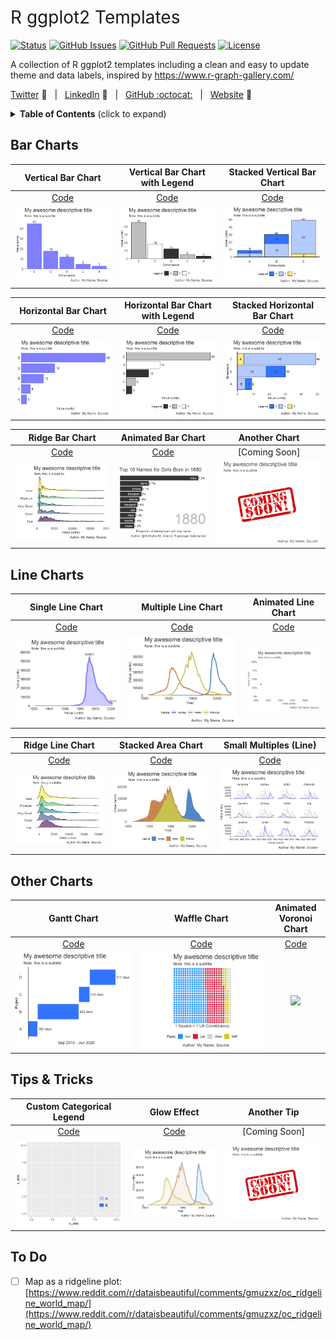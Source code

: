 <h1 style="font-weight:normal"> 
  R ggplot2 Templates
</h1>

[![Status](https://img.shields.io/badge/status-active-success.svg)]() [![GitHub Issues](https://img.shields.io/github/issues/wjsutton/ggplot2_snippets.svg)](https://github.com/wjsutton/ggplot2_snippets/issues) [![GitHub Pull Requests](https://img.shields.io/github/issues-pr/wjsutton/ggplot2_snippets.svg)](https://github.com/wjsutton/ggplot2_snippets/pulls) [![License](https://img.shields.io/badge/license-MIT-blue.svg)](/LICENSE)

A collection of R ggplot2 templates including a clean and easy to update theme and data labels, inspired by https://www.r-graph-gallery.com/

[Twitter][Twitter] :speech_balloon:&nbsp;&nbsp;&nbsp;|&nbsp;&nbsp;&nbsp;[LinkedIn][LinkedIn] :necktie:&nbsp;&nbsp;&nbsp;|&nbsp;&nbsp;&nbsp;[GitHub :octocat:][GitHub]&nbsp;&nbsp;&nbsp;|&nbsp;&nbsp;&nbsp;[Website][Website] :link:

<!--/div-->

<!--
Quick Link 
-->

[Twitter]:https://twitter.com/WJSutton12
[LinkedIn]:https://www.linkedin.com/in/will-sutton-14711627/
[GitHub]:https://github.com/wjsutton
[Website]:https://wjsutton.github.io/


<details>
  <summary><strong>Table of Contents</strong> (click to expand)</summary>

<!-- toc -->
- [Bar Charts](https://github.com/wjsutton/ggplot2_snippets#bar-charts)
- [Line Charts](https://github.com/wjsutton/ggplot2_snippets#line-charts)
- [Other Charts](https://github.com/wjsutton/ggplot2_snippets#other-charts)
- [Tips & Tricks](https://github.com/wjsutton/ggplot2_snippets#tips-&-tricks)
- [To Do](https://github.com/wjsutton/ggplot2_snippets#to-do)
<!-- tocstop -->

</details>

## Bar Charts 

Vertical Bar Chart             |  Vertical Bar Chart with Legend			|  Stacked Vertical Bar Chart 	|
:-------------------------:|:-------------------------:|:-------------------------:|
[Code](bar_charts/vertical_bar_chart_plot.R)             |  [Code](bar_charts/vertical_bar_chart_plot_with_legend.R)  			|  [Code](bar_charts/vertical_stacked_bar_chart_plot_with_legend.R) 	|
![](images/vertical_bar_chart.png)  |  ![](images/vertical_bar_chart_with_legend.png)	|	![](images/stacked_vertical_bar_chart.png)	|

Horizontal Bar Chart             |  Horizontal Bar Chart with Legend			|  Stacked Horizontal Bar Chart 	|
:-------------------------:|:-------------------------:|:-------------------------:|
[Code](bar_charts/horizontal_bar_chart_plot.R)             |  [Code](bar_charts/horizontal_bar_chart_plot_with_legend.R)  			|  [Code](bar_charts/horizontal_stacked_bar_chart_plot_with_legend.R) 	|
![](images/horizontal_bar_chart.png)  |  ![](images/horizontal_bar_chart_with_legend.png)	|	![](images/stacked_horizontal_bar_chart.png)	|

Ridge Bar Chart             |  Animated Bar Chart			|  Another Chart 	|
:-------------------------:|:-------------------------:|:-------------------------:|
[Code](bar_charts/ridge_bar_chart_plot.R)           |  [Code](bar_charts/animated_bar_chart_plot.R)  			|  [Coming Soon] 	|
![](images/ridge_bar_chart.png)  |  ![](images/bar_chart_race.gif)	|	![](images/coming_soon.png)	|



## Line Charts 

Single Line Chart             |  Multiple Line Chart			|  Animated Line Chart 	|
:-------------------------:|:-------------------------:|:-------------------------:|
[Code](line_charts/line_chart_single_plot.R)             |  [Code](line_charts/line_chart_multiple_plot.R)  			|  [Code](line_charts/animated_line_chart_plot.R)  	|
![](images/line_chart_single.png)  |  ![](images/line_chart_multiple.png)	|	![](images/percentage_of_your_life_america_has_been_at_war.gif)	|

Ridge Line Chart             |  Stacked Area Chart		|  Small Multiples (Line) 	|
:-------------------------:|:-------------------------:|:-------------------------:|
[Code](line_charts/ridge_line_chart_plot.R)           |  [Code](line_charts/stacked_area_chart_plot.R)  			|  [Code](line_charts/line_chart_small_multiples.R) 	|
![](images/ridge_line_chart.png)  |   ![](images/stacked_area_chart.png)	|	![](images/line_chart_small_multiples.png)	|


## Other Charts

Gantt Chart             |  Waffle Chart			|  Animated Voronoi Chart 	|
:-------------------------:|:-------------------------:|:-------------------------:|
[Code](bar_charts/simple_gantt_chart_plot.R)            |  [Code](waffle_charts/waffle_charts_plot.R)  			|  [Code](voronoi_charts/README_FOOTBALL_VORONOI.md)  	|
![](images/simple_gantt.png)  |  ![](images/waffle_chart.png)	|	![](images/football_voronoi_20_speed_compressed.gif)	|

## Tips & Tricks

Custom Categorical Legend             |  Glow Effect			|  Another Tip 	|
:-------------------------:|:-------------------------:|:-------------------------:|
[Code](tips_and_tricks/custom_cat_legend.R)           |  [Code](tips_and_tricks/glow_effect.R) 			|  [Coming Soon] 	|
![](images/custom_cat_legend.png)  |  ![](images/glow_effect.png)	|	![](images/coming_soon.png)	|


## To Do

- [ ] Map as a ridgeline plot: [https://www.reddit.com/r/dataisbeautiful/comments/gmuzxz/oc_ridgeline_world_map/](https://www.reddit.com/r/dataisbeautiful/comments/gmuzxz/oc_ridgeline_world_map/)
